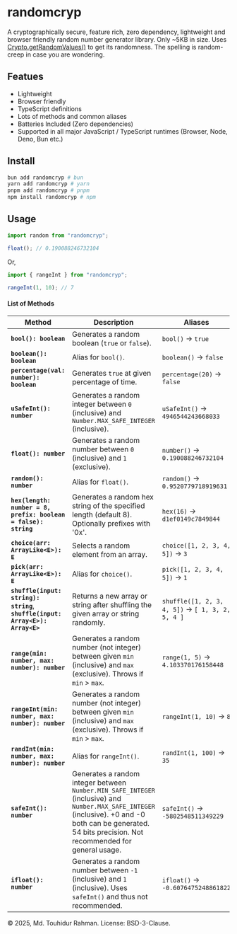 # randomcryp

A cryptographically secure, feature rich, zero dependency, lightweight and browser friendly random number generator library. Only ~5KB in size.
Uses [Crypto.getRandomValues()](https://developer.mozilla.org/en-US/docs/Web/API/Crypto/getRandomValues) to get its randomness.
The spelling is random-creep in case you are wondering.

## Featues

- Lightweight
- Browser friendly
- TypeScript definitions
- Lots of methods and common aliases
- Batteries Included (Zero dependencies)
- Supported in all major JavaScript / TypeScript runtimes (Browser, Node, Deno, Bun etc.)

## Install

```bash
bun add randomcryp # bun
yarn add randomcryp # yarn
pnpm add randomcryp # pnpm
npm install randomcryp # npm
```

## Usage

```ts
import random from "randomcryp";

float(); // 0.190088246732104
```

Or,

```ts
import { rangeInt } from "randomcryp";

rangeInt(1, 10); // 7
```

#### List of Methods

| Method | Description | Aliases |
| -- | -- | -- |
| **`bool(): boolean`** | Generates a random boolean (`true` or `false`). | `bool()` → `true` |
| **`boolean(): boolean`** | Alias for `bool()`. | `boolean()` → `false` |
| **`percentage(val: number): boolean`** | Generates `true` at given percentage of time. | `percentage(20)` → `false` |
| **`uSafeInt(): number`** | Generates a random integer between `0` (inclusive) and `Number.MAX_SAFE_INTEGER` (inclusive). | `uSafeInt()` → `4946544243668033` |
| **`float(): number`** | Generates a random number between `0` (inclusive) and `1` (exclusive). | `number()` → `0.190088246732104` |
| **`random(): number`** | Alias for `float()`. | `random()` → `0.9520779718919631` |
| **`hex(length: number = 8, prefix: boolean = false): string`** | Generates a random hex string of the specified length (default 8). Optionally prefixes with '0x'. | `hex(16)` → `d1ef0149c7849844` |
| **`choice(arr: ArrayLike<E>): E`** | Selects a random element from an array. | `choice([1, 2, 3, 4, 5])` → `3` |
| **`pick(arr: ArrayLike<E>): E`** | Alias for `choice()`. | `pick([1, 2, 3, 4, 5])` → `1` |
| **`shuffle(input: string): string`**, **`shuffle(input: Array<E>): Array<E>`** | Returns a new array or string after shuffling the given array or string randomly. | `shuffle([1, 2, 3, 4, 5])` → `[ 1, 3, 2, 5, 4 ]` |
| **`range(min: number, max: number): number`** | Generates a random number (not integer) between given `min` (inclusive) and `max` (exclusive). Throws if `min` > `max`. | `range(1, 5)` → `4.103370176158448` |
| **`rangeInt(min: number, max: number): number`** | Generates a random number (not integer) between given `min` (inclusive) and `max` (exclusive). Throws if `min` > `max`. | `rangeInt(1, 10)` → `8` |
| **`randInt(min: number, max: number): number`** | Alias for `rangeInt()`. | `randInt(1, 100)` → `35` |
| **`safeInt(): number`** | Generates a random integer between `Number.MIN_SAFE_INTEGER` (inclusive) and `Number.MAX_SAFE_INTEGER` (inclusive). +0 and -0 both can be generated. 54 bits precision. Not recommended for general usage. | `safeInt()` → `-5802548511349229` |
| **`ifloat(): number`** | Generates a random number between `-1` (inclusive) and `1` (inclusive). Uses `safeInt()` and thus not recommended. | `ifloat()` → `-0.6076475248861822` |

© 2025, Md. Touhidur Rahman.
License: BSD-3-Clause.
